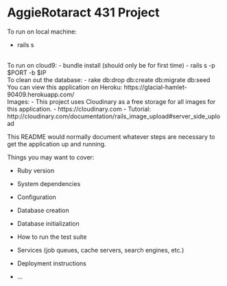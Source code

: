 # AggieRotaract 431 Project


To run on local machine: 
- rails s
<br/>
To run on cloud9: 
- bundle install (should only be for first time) 
- rails s -p $PORT -b $IP
<br/>
To clean out the database:
- rake db:drop db:create db:migrate db:seed
<br/>
You can view this application on Heroku:
https://glacial-hamlet-90409.herokuapp.com/
<br/>
Images:
- This project uses Cloudinary as a free storage for all images for this application.
- https://cloudinary.com
- Tutorial: http://cloudinary.com/documentation/rails_image_upload#server_side_upload

This README would normally document whatever steps are necessary to get the
application up and running.

Things you may want to cover:

* Ruby version

* System dependencies

* Configuration

* Database creation

* Database initialization

* How to run the test suite

* Services (job queues, cache servers, search engines, etc.)

* Deployment instructions

* ...
